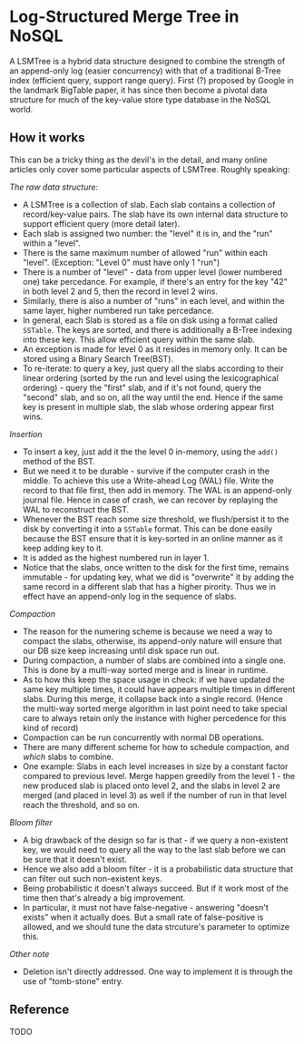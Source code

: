 # Log-Structured Merge Tree in NoSQL

A LSMTree is a hybrid data structure designed to combine the strength of an append-only log (easier concurrency) with that of a traditional B-Tree index (efficient query, support range query). First (?) proposed by Google in the landmark BigTable paper, it has since then become a pivotal data structure for much of the key-value store type database in the NoSQL world.

## How it works

This can be a tricky thing as the devil's in the detail, and many online articles only cover some particular aspects of LSMTree. Roughly speaking:

*The raw data structure:*
- A LSMTree is a collection of slab. Each slab contains a collection of record/key-value pairs. The slab have its own internal data structure to support efficient query (more detail later).
- Each slab is assigned two number: the "level" it is in, and the "run" within a "level".
- There is the same maximum number of allowed "run" within each "level". (Exception: "Level 0" must have only 1 "run")
- There is a number of "level" - data from upper level (lower numbered one) take percedance. For example, if there's an entry for the key "42" in both level 2 and 5, then the record in level 2 wins.
- Similarly, there is also a number of "runs" in each level, and within the same layer, higher numbered run take percedance.
- In general, each Slab is stored as a file on disk using a format called `SSTable`. The keys are sorted, and there is additionally a B-Tree indexing into these key. This allow efficient query within the same slab.
- An exception is made for level 0 as it resides in memory only. It can be stored using a Binary Search Tree(BST).
- To re-iterate: to query a key, just query all the slabs according to their linear ordering (sorted by the run and level using the lexicographical ordering) - query the "first" slab, and if it's not found, query the "second" slab, and so on, all the way until the end. Hence if the same key is present in multiple slab, the slab whose ordering appear first wins.

*Insertion*
- To insert a key, just add it the the level 0 in-memory, using the `add()` method of the BST.
- But we need it to be durable - survive if the computer crash in the middle. To achieve this use a Write-ahead Log (WAL) file. Write the record to that file first, then add in memory. The WAL is an append-only journal file. Hence in case of crash, we can recover by replaying the WAL to reconstruct the BST.
- Whenever the BST reach some size threshold, we flush/persist it to the disk by converting it into a `SSTable` format. This can be done easily because the BST ensure that it is key-sorted in an online manner as it keep adding key to it.
- It is added as the highest numbered run in layer 1.
- Notice that the slabs, once written to the disk for the first time, remains immutable - for updating key, what we did is "overwrite" it by adding the same record in a different slab that has a higher pirority. Thus we in effect have an append-only log in the sequence of slabs.

*Compaction*
- The reason for the numering scheme is because we need a way to compact the slabs, otherwise, its append-only nature will ensure that our DB size keep increasing until disk space run out.
- During compaction, a number of slabs are combined into a single one. This is done by a multi-way sorted merge and is linear in runtime.
- As to how this keep the space usage in check: if we have updated the same key multiple times, it could have appears multiple times in different slabs. During this merge, it collapse back into a single record. (Hence the multi-way sorted merge algorithm in last point need to take special care to always retain only the instance with higher percedence for this kind of record)
- Compaction can be run concurrently with normal DB operations.
- There are many different scheme for how to schedule compaction, and *which* slabs to combine.
- One example: Slabs in each level increases in size by a constant factor compared to previous level. Merge happen greedily from the level 1 - the new produced slab is placed onto level 2, and the slabs in level 2 are merged (and placed in level 3) as well if the number of run in that level reach the threshold, and so on.

*Bloom filter*
- A big drawback of the design so far is that - if we query a non-existent key, we would need to query all the way to the last slab before we can be sure that it doesn't exist.
- Hence we also add a bloom filter - it is a probabilistic data structure that can filter out such non-existent keys.
- Being probabilistic it doesn't always succeed. But if it work most of the time then that's already a big improvement.
- In particular, it must not have false-negative - answering "doesn't exists" when it actually does. But a small rate of false-positive is allowed, and we should tune the data strcuture's parameter to optimize this.

*Other note*
- Deletion isn't directly addressed. One way to implement it is through the use of "tomb-stone" entry.

## Reference
TODO


